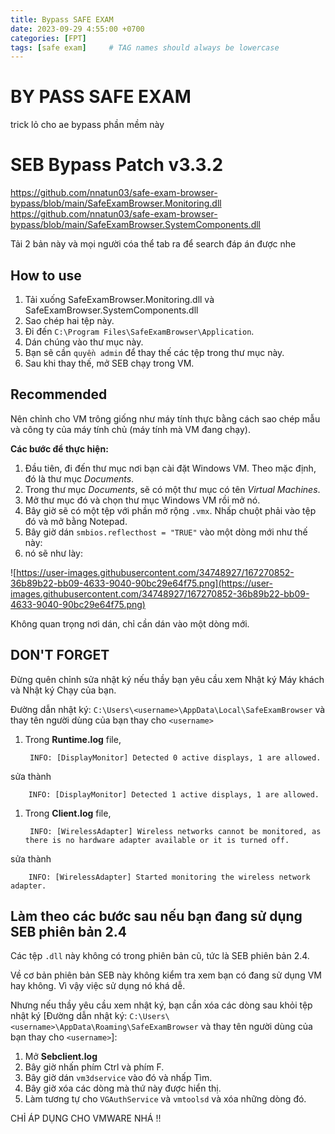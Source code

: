 ```yaml
---
title: Bypass SAFE EXAM
date: 2023-09-29 4:55:00 +0700
categories: [FPT]
tags: [safe exam]     # TAG names should always be lowercase
---
```

# BY PASS SAFE EXAM
trick lỏ cho ae bypass phần mềm này
# SEB Bypass Patch v3.3.2
https://github.com/nnatun03/safe-exam-browser-bypass/blob/main/SafeExamBrowser.Monitoring.dll
https://github.com/nnatun03/safe-exam-browser-bypass/blob/main/SafeExamBrowser.SystemComponents.dll

Tải 2 bản này và mọi người cóa thể tab ra để search đáp án được nhe
## How to use

1. Tải xuống SafeExamBrowser.Monitoring.dll và SafeExamBrowser.SystemComponents.dll
2. Sao chép hai tệp này.
3. Đi đến `C:\Program Files\SafeExamBrowser\Application`.
4. Dán chúng vào thư mục này.
5. Bạn sẽ cần `quyền admin` để thay thế các tệp trong thư mục này.
6. Sau khi thay thế, mở SEB chạy trong VM.

## Recommended

Nên chỉnh cho VM trông giống như máy tính thực bằng cách sao chép mẫu và công ty của máy tính chủ (máy tính mà VM đang chạy).

**Các bước để thực hiện:**

1. Đầu tiên, đi đến thư mục nơi bạn cài đặt Windows VM. Theo mặc định, đó là thư mục *Documents*.
2. Trong thư mục *Documents*, sẽ có một thư mục có tên *Virtual Machines*.
3. Mở thư mục đó và chọn thư mục Windows VM rồi mở nó.
4. Bây giờ sẽ có một tệp với phần mở rộng `.vmx`. Nhấp chuột phải vào tệp đó và mở bằng Notepad.
5. Bây giờ dán `smbios.reflecthost = "TRUE"` vào một dòng mới như thế này:
6. nó sẽ như lày:

![https://user-images.githubusercontent.com/34748927/167270852-36b89b22-bb09-4633-9040-90bc29e64f75.png](https://user-images.githubusercontent.com/34748927/167270852-36b89b22-bb09-4633-9040-90bc29e64f75.png)

Không quan trọng nơi dán, chỉ cần dán vào một dòng mới.

## **DON'T FORGET**

Đừng quên chỉnh sửa nhật ký nếu thầy  bạn yêu cầu xem Nhật ký Máy khách và Nhật ký Chạy của bạn.

Đường dẫn nhật ký: `C:\Users\<username>\AppData\Local\SafeExamBrowser` và thay tên người dùng của bạn thay cho `<username>`

1. Trong **Runtime.log** file,
    
    ```
     INFO: [DisplayMonitor] Detected 0 active displays, 1 are allowed.
    
    ```
    

sửa thành

```
    INFO: [DisplayMonitor] Detected 1 active displays, 1 are allowed.

```

1. Trong **Client.log** file,
    
    ```
     INFO: [WirelessAdapter] Wireless networks cannot be monitored, as there is no hardware adapter available or it is turned off.
    
    ```
    

sửa thành

```
    INFO: [WirelessAdapter] Started monitoring the wireless network adapter.

```

## Làm theo các bước sau nếu bạn đang sử dụng SEB phiên bản 2.4

Các tệp `.dll` này không có trong phiên bản cũ, tức là SEB phiên bản 2.4.

Về cơ bản phiên bản SEB này không kiểm tra xem bạn có đang sử dụng VM hay không. Vì vậy việc sử dụng nó khá dễ.

Nhưng nếu thầy yêu cầu xem nhật ký, bạn cần xóa các dòng sau khỏi tệp nhật ký 
[Đường dẫn nhật ký: `C:\Users\<username>\AppData\Roaming\SafeExamBrowser` và thay tên người dùng của bạn thay cho `<username>`]:

1. Mở **Sebclient.log**
2. Bây giờ nhấn phím Ctrl và phím F.
3. Bây giờ dán `vm3dservice` vào đó và nhấp Tìm.
4. Bây giờ xóa các dòng mà thứ này được hiển thị.
5. Làm tương tự cho `VGAuthService` và `vmtoolsd` và xóa những dòng đó.

CHỈ ÁP DỤNG CHO VMWARE NHÁ !!
